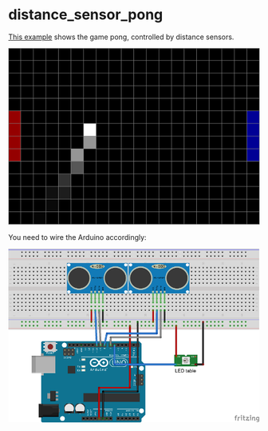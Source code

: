 distance_sensor_pong
====================

[This example](distance_sensor_pong.ino) shows the game pong, controlled by distance sensors. 

![distance_sensor_pong.png](distance_sensor_pong.png)

You need to wire the Arduino accordingly:

![wiring.png](wiring.png)